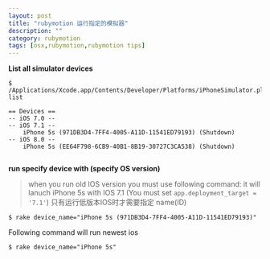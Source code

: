 ```yaml
---
layout: post
title: "rubymotion 运行指定的模拟器"
description: ""
category: rubymotion
tags: [osx,rubymotion,rubymotion tips]
---
```





**List all simulator devices**
 
```    
$ /Applications/Xcode.app/Contents/Developer/Platforms/iPhoneSimulator.platform/Developer/usr/bin/simctl list
    
== Devices ==
-- iOS 7.0 --
-- iOS 7.1 --
    iPhone 5s (971DB3D4-7FF4-4005-A11D-11541ED79193) (Shutdown)
-- iOS 8.0 --
    iPhone 5s (EE64F798-6CB9-40B1-8B19-30727C3CA538) (Shutdown)
    
```

**run specify device with (specify OS version)**
    
> when you run old IOS version you must use following command:
it will lanuch iPhone 5s with IOS 7.1 (You must set `app.deployment_target = '7.1'`)  只有运行低版本IOS时才需要指定 name(ID)  
    
    $ rake device_name="iPhone 5s (971DB3D4-7FF4-4005-A11D-11541ED79193)"
    
Following command will run newest ios
    
    $ rake device_name="iPhone 5s"
    

    
    
